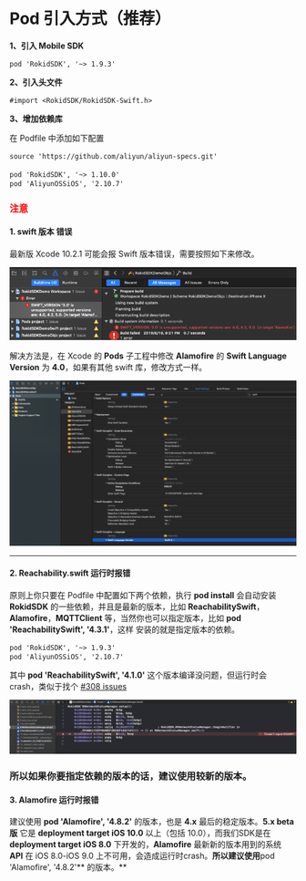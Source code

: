 # Pod 引入方式（推荐）

**1、引入 Mobile SDK**

```
pod 'RokidSDK', '~> 1.9.3'
```

**2、引入头文件**

```
#import <RokidSDK/RokidSDK-Swift.h>
```

**3、增加依赖库**

在 Podfile 中添加如下配置

```
source 'https://github.com/aliyun/aliyun-specs.git'

pod 'RokidSDK', '~> 1.10.0'
pod 'AliyunOSSiOS', '2.10.7'

```

### <font color=#ff0000>注意</font>

#### 1. swift 版本 错误

最新版 Xcode 10.2.1 可能会报 Swift 版本错误，需要按照如下来修改。

![如下图](media/alamofire-error.png)

解决方法是，在 Xcode 的 **Pods** 子工程中修改 **Alamofire** 的 **Swift Language Version** 为 **4.0**，如果有其他 swift 库，修改方式一样。

![如图](media/swift-version-error.png)

---

#### 2. Reachability.swift 运行时报错

原则上你只要在 Podfile 中配置如下两个依赖，执行 **pod install** 会自动安装 **RokidSDK** 的一些依赖，并且是最新的版本，比如 **ReachabilitySwift**，**Alamofire**，**MQTTClient** 等，当然你也可以指定版本，比如 **pod 'ReachabilitySwift', '4.3.1'**，这样 安装的就是指定版本的依赖。
```
pod 'RokidSDK', '~> 1.9.3'
pod 'AliyunOSSiOS', '2.10.7'

```

其中 **pod 'ReachabilitySwift', '4.1.0'** 这个版本编译没问题，但运行时会 crash，类似于找个 [#308 issues](https://github.com/ashleymills/Reachability.swift/issues/308)

![如图](media/reachability_run_error.png)

### **所以如果你要指定依赖的版本的话，建议使用较新的版本。**

#### 3. Alamofire 运行时报错

建议使用 **pod 'Alamofire', '4.8.2'** 的版本，也是 **4.x** 最后的稳定版本。**5.x beta 版** 它是 **deployment target iOS 10.0**  以上（包括 10.0），而我们SDK是在 **deployment target iOS 8.0** 下开发的，**Alamofire** 最新新的版本用到的系统 **API** 在 iOS 8.0-iOS 9.0 上不可用，会造成运行时crash。**所以建议使用**pod 'Alamofire', '4.8.2'** 的版本。**
